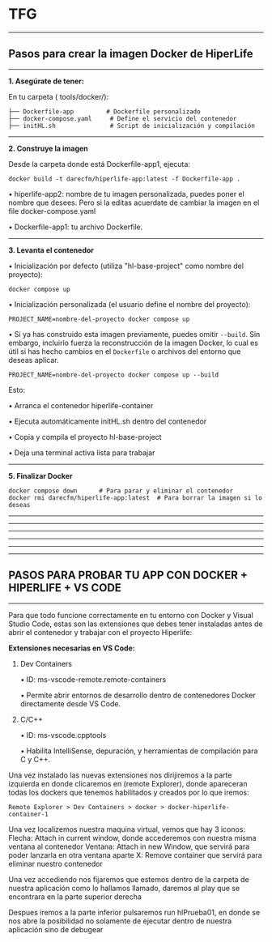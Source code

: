 # TFG
---

## **Pasos para crear la imagen Docker de HiperLife**

---

**1. Asegúrate de tener:**

En tu carpeta ( tools/docker/):

```
├── Dockerfile-app         # Dockerfile personalizado
├── docker-compose.yaml     # Define el servicio del contenedor
├── initHL.sh               # Script de inicialización y compilación
```
----------

**2. Construye la imagen**

Desde la carpeta donde está  Dockerfile-app1, ejecuta:
```
docker build -t darecfm/hiperlife-app:latest -f Dockerfile-app .
```

•  hiperlife-app2: nombre de tu imagen personalizada, puedes poner el nombre que desees. Pero si la editas acuerdate de cambiar la imagen en el file docker-compose.yaml

•  Dockerfile-app1: tu archivo Dockerfile.

----------

**3. Levanta el contenedor**

  • Inicialización por defecto (utiliza "hl-base-project" como nombre del proyecto):
```
docker compose up 
```

  • Inicialización personalizada (el usuario define el nombre del proyecto):

```
PROJECT_NAME=nombre-del-proyecto docker compose up
```
 • Si ya has construido esta imagen previamente, puedes omitir `--build`. Sin embargo, incluirlo fuerza la reconstrucción de la imagen Docker, lo cual es útil si has hecho cambios en el `Dockerfile` o archivos del entorno que deseas aplicar.
```
PROJECT_NAME=nombre-del-proyecto docker compose up --build
```


Esto:

•  Arranca el contenedor  hiperlife-container

•  Ejecuta automáticamente  initHL.sh  dentro del contenedor

•  Copia y compila el proyecto  hl-base-project

•  Deja una terminal activa lista para trabajar

----------

**5. Finalizar Docker**

```
docker compose down      # Para parar y eliminar el contenedor
docker rmi darecfm/hiperlife-app:latest  # Para borrar la imagen si lo deseas
```

---
--------------
---
---

---
---
## **PASOS PARA PROBAR TU APP CON DOCKER + HIPERLIFE + VS CODE**
---

Para que todo funcione correctamente en tu entorno con Docker y Visual Studio Code, estas son las extensiones que debes tener instaladas antes de abrir el contenedor y trabajar con el proyecto Hiperlife:

**Extensiones necesarias en VS Code:**

1. Dev Containers

	•	ID: ms-vscode-remote.remote-containers

	•	Permite abrir entornos de desarrollo dentro de contenedores Docker directamente desde VS Code.


2. C/C++

   •	ID: ms-vscode.cpptools

	•	Habilita IntelliSense, depuración, y herramientas de compilación para C y C++.


Una vez instalado las nuevas extensiones nos dirijiremos a la parte izquierda en donde clicaremos en (remote Explorer), donde apareceran todas los dockers que tenemos habilitados y creados por lo que iremos:
```
Remote Explorer > Dev Containers > docker > docker-hiperlife-container-1 
```
Una vez localizemos nuestra maquina virtual, vemos que hay 3 iconos:
  Flecha: Attach in current window, donde accederemos con nuestra misma ventana al contenedor
  Ventana: Attach in new Window, que servirá para poder lanzarla en otra ventana aparte
  X: Remove container que servirá para eliminar nuestro contenedor


Una vez accediendo nos fijaremos que estemos dentro de la carpeta de nuestra aplicación como lo hallamos llamado, daremos al play que se encontrara en la parte superior derecha

Despues iremos a la parte inferior pulsaremos run hlPrueba01, en donde se nos abre la posibilidad no solamente de ejecutar dentro de nuestra aplicación sino de debugear